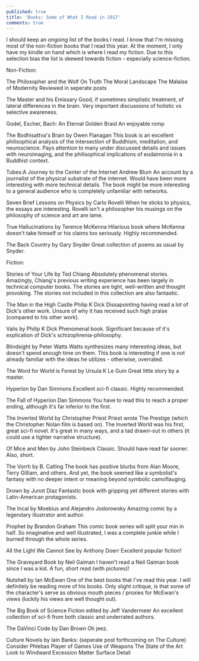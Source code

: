 ```yaml
---
published: true
title: 'Books: Some of What I Read in 2017'
comments: true
---
```

I should keep an ongoing list of the books I read. I know that I'm missing most of the non-fiction books that I read this year. At the moment, I only have my kindle on hand which is where I read my fiction. Due to this selection bias the list is skewed towards fiction - especially science-fiction.

Non-Fiction:

The Philosopher and the Wolf
On Truth
The Moral Landscape
The Malaise of Modernity
Reviewed in seperate posts

The Master and his Emissary
Good, if sometimes simplistic treatment, of lateral differences in the brain. Very important discussions of holistic vs selective awareness.

Godel, Escher, Bach: An Eternal Golden Braid
An enjoyable romp

The Bodhisattva's Brain by Owen Flanagan
This book is an excellent philisophical analysis of the intersection of Buddhism, meditation, and neuroscience. Pays attention to many under discussed details and issues with neuroimaging, and the philisophical implications of eudaimonia in a Buddhist context.

Tubes:A Journey to the Center of the Internet Andrew Blum
An account by a journalist of the physical substrate of the internet. Would have been more interesting with more technical details. The book might be more interesting to a general audience who is completely unfamiliar with networks.

Seven Brief Lessons on Physics by Carlo Rovelli
When he sticks to physics, the essays are interesting. Rovelli isn't a philosopher his musings on the philosophy of science and art are lame.

True Hallucinations by Terence McKenna
Hilarious book where McKenna doesn't take himself or his claims too seriously. Highly recommended.

The Back Country by Gary Snyder
Great collection of poems as usual by Snyder.


Fiction:

Stories of Your Life by Ted Chiang
Absolutely phenomenal stories. Amazingly, Chiang's previous writing experience has been largely in technical computer books. The stories are tight, well-written and thought provoking. The stories not included in this collection are also fantastic.

The Man in the High Castle Philip K Dick
Dissapointing having read a lot of Dick's other work. Unsure of why it has received such high praise (compared to his other work).

Valis by Philip K Dick
Phenomenal book. Significant because of it's explication of Dick's schizophrenia-philosophy. 

Blindsight by Peter Watts
Watts synthesizes many interesting ideas, but doesn't spend enough time on them. This book is interesting if one is not already familiar with the ideas he utilizes - otherwise, overrated.

The Word for World is Forest by Ursula K Le Guin
Great little story by a master.

Hyperion by Dan Simmons
Excellent sci-fi classic. Highly recommended.

The Fall of Hyperion Dan Simmons
You have to read this to reach a proper ending, although it's far inferior to the first.

The Inverted World by Christopher Priest
Priest wrote The Prestige (which the Christopher Nolan film is based on). The Inverted World was his first, great sci-fi novel. It's great in many ways, and a tad drawn-out in others (it could use a tighter narrative structure).

Of Mice and Men by John Steinbeck
Classic. Should have read far sooner. Also, short.

The Vorrh by B. Catling
The book has positive blurbs from Alan Moore, Terry Gilliam, and others. And yet, the book seemed like a symbolist's fantasy with no deeper intent or meaning beyond symbolic camoflauging.

Drown by Junot Diaz
Fantastic book with gripping yet different stories with Latin-American protagonists.

The Incal by Moebius and Alejandro Jodorowsky
Amazing comic by a legendary illustrator and author.

Prophet by Brandon Graham
This comic book series will split your min in half. So imaginative and well illustrated, I was a complete junkie while I burned through the whole series.

All the Light We Cannot See by Anthony Doerr
Excellent popular fiction!

The Graveyard Book by Neil Gaiman
I haven't read a Neil Gaiman book since I was a kid. A fun, short read (with pictures)!

Nutshell by Ian McEwan
One of the best books that I've read this year. I will definitely be reading more of his books. Only slight critique, is that some of the character's serve as obvious mouth pieces / proxies for McEwan's views (luckily his views are well thought out).

The Big Book of Science Fiction edited by Jeff Vandermeer
An excellent collection of sci-fi from both classic and underrated authors.

The DaVinci Code by Dan Brown
Oh jeez.

Culture Novels by Iain Banks:
(seperate post forthcoming on The Culture)
Consider Phlebas
Player of Games
Use of Weapons
The State of the Art
Look to Windward
Excession
Matter
Surface Detail
